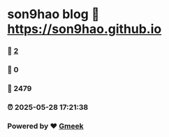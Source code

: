# son9hao blog :link: https://son9hao.github.io 
### :page_facing_up: [2](https://son9hao.github.io/tag.html) 
### :speech_balloon: 0 
### :hibiscus: 2479 
### :alarm_clock: 2025-05-28 17:21:38 
### Powered by :heart: [Gmeek](https://github.com/Meekdai/Gmeek)
